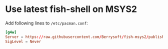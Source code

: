 # Use latest fish-shell on MSYS2
Add following lines to `/etc/pacman.conf`:
``` conf
[g4w]
Server = https://raw.githubusercontent.com/Berrysoft/fish-msys2/publish
SigLevel = Never
```
